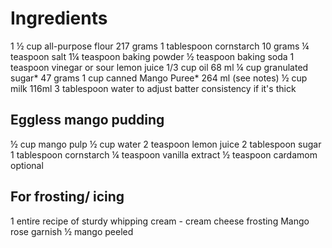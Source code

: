 # Ingredients
1 ½ cup all-purpose flour 217 grams
1 tablespoon cornstarch 10 grams
¼ teaspoon salt
1¼ teaspoon baking powder
½ teaspoon baking soda
1 teaspoon vinegar or sour lemon juice
1/3 cup oil 68 ml
¼ cup granulated sugar* 47 grams
1 cup canned Mango Puree* 264 ml (see notes)
½ cup milk 116ml
3 tablespoon water to adjust batter consistency if it's thick
## Eggless mango pudding
½ cup mango pulp
½ cup water
2 teaspoon lemon juice
2 tablespoon sugar
1 tablespoon cornstarch
¼ teaspoon vanilla extract
½ teaspoon cardamom optional
## For frosting/ icing
1 entire recipe of sturdy whipping cream - cream cheese frosting
Mango rose garnish
½ mango peeled
